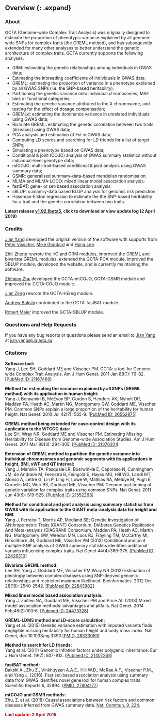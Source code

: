 ## Overview {: .expand}

### About
GCTA (Genome-wide Complex Trait Analysis) was originally designed to estimate the proportion of phenotypic variance explained by all genome-wide SNPs for complex traits (the GREML method), and has subsequently extended for many other analyses to better understand the genetic architecture of complex traits. GCTA currently supports the following analyses.
* GRM: estimating the genetic relationships among individuals in GWAS data;
* Estimating the inbreeding coefficients of individuals in GWAS data;
* GREML: estimating the proportion of variance in a phenotype explained by all GWAS SNPs (i.e. the SNP-based heritability);
* Partitioning the genetic variance onto individual chromosomes, MAF bins or functional categories;
* Estimating the genetic variance attributed to the X chromosome, and testing for the effect of dosage compensation;
* GREMLd: estimating the dominance variance in unrelated individuals using GWAS data;
* Bivariate GREML: estimating the genetic correlation between two traits (diseases) using GWAS data;
* PCA analysis and estimation of Fst in GWAS data;
* Computing LD scores and searching for LD friends for a list of target SNPs;
* Simulating a phenotype based on GWAS data;
* Conditional & joint (COJO) analysis of GWAS summary statistics without individual-level genotype data;
* mtCOJO: multi-trait-based conditional & joint analysis using GWAS summary data;
* GSMR: generalised summary-data-based mendelian randomisaion;
* MLMA and MLMA-LOCO: mixed linear model association analysis;
* fastBAT: gene- or set-based association analysis;
* sBLUP: sumamry-data based BLUP analysis for genomic risk prediction;
* Haseman-Elston regression to estimate the the SNP-based heritability for a trait and the genetic correlation between two traits.

**Latest release [v1.92.1beta5](#Download), click to download or view update log (2 April 2019)**

### Credits 

[Jian Yang](http://scholar.google.com.au/citations?user=aLuqQs8AAAAJ&hl=en) developed the original version of the software with supports from [Peter Visscher](mailto:peter.visscher@uq.edu.au), [Mike Goddard](mailto:Mike.Goddard@dpi.vic.gov.au) and [Hong Lee](mailto:hong.lee@uq.edu.au). 

[Zhili Zheng](mailto:zhili.zheng@uq.edu.au) rewrote the I/O and GRM modules, improved the GREML and bivariate GREML modules, extended the GCTA-PCA module, improved the SBLUP module, developed the website, and is currently maintaining the software.

[Zhihong Zhu](mailto:z.zhu1@uq.edu.au) developed the GCTA-mtCOJO, GCTA-GSMR module and improved the GCTA-COJO module. 

[Jian Zeng](mailto:j.zeng@imb.uq.edu.au) rewrote the GCTA-HEreg module. 

[Andrew Bakshi](mailto:andrew.bakshi@gmail.com) contributed to the GCTA-fastBAT module. 

[Robert Maier](mailto:rmaier@broadinstitute.org) improved the GCTA-SBLUP module.

### Questions and Help Requests 
If you have any bug reports or questions please send an email to [Jian Yang](http://scholar.google.com.au/citations?user=aLuqQs8AAAAJ&hl=en) at [jian.yang@uq.edu.au](mailto:jian.yang@uq.edu.au)

### Citations 
**Software tool:**  
Yang J, Lee SH, Goddard ME and Visscher PM. GCTA: a tool for Genome-wide Complex Trait Analysis. Am J Hum Genet. 2011 Jan 88(1): 76-82. \[[PubMed ID: 21167468](http://www.ncbi.nlm.nih.gov/pubmed/21167468)\]

**Method for estimating the variance explained by all SNPs (GREML method) with its application in human height:**  
Yang J, Benyamin B, McEvoy BP, Gordon S, Henders AK, Nyholt DR, Madden PA, Heath AC, Martin NG, Montgomery GW, Goddard ME, Visscher PM. Common SNPs explain a large proportion of the heritability for human height. Nat Genet. 2010 Jul 42(7): 565-9. \[[PubMed ID: 20562875](http://www.ncbi.nlm.nih.gov/pubmed/20562875)\]

**GREML method being extended for case-control design with its application to the WTCCC data:**  
Lee SH, Wray NR, Goddard ME and Visscher PM. Estimating Missing Heritability for Disease from Genome-wide Association Studies. Am J Hum Genet. 2011 Mar 88(3): 294-305. \[[PubMed ID: 21376301](http://www.ncbi.nlm.nih.gov/pubmed?term=Estimating%20Missing%20Heritability%20for%20Disease%20from%20Genome-wide%20Association%20Studies)\]

**Extension of GREML method to partition the genetic variance into individual chromosomes and genomic segments with its applications in height, BMI, vWF and QT interval:**  
Yang J, Manolio TA, Pasquale LR, Boerwinkle E, Caporaso N, Cunningham JM, de Andrade M, Feenstra B, Feingold E, Hayes MG, Hill WG, Landi MT, Alonso A, Lettre G, Lin P, Ling H, Lowe W, Mathias RA, Melbye M, Pugh E, Cornelis MC, Weir BS, Goddard ME, Visscher PM: Genome partitioning of genetic variation for complex traits using common SNPs. Nat Genet. 2011 Jun 43(6): 519-525. \[[PubMed ID: 21552263](http://www.ncbi.nlm.nih.gov/pubmed/21552263)\]

**Method for conditional and joint analysis using summary statistics from GWAS with its application to the GIANT meta-analysis data for height and BMI:**  
Yang J, Ferreira T, Morris AP, Medland SE; Genetic Investigation of ANthropometric Traits (GIANT) Consortium; DIAbetes Genetics Replication And Meta-analysis (DIAGRAM) Consortium, Madden PA, Heath AC, Martin NG, Montgomery GW, Weedon MN, Loos RJ, Frayling TM, McCarthy MI, Hirschhorn JN, Goddard ME, Visscher PM (2012) Conditional and joint multiple-SNP analysis of GWAS summary statistics identifies additional variants influencing complex traits. Nat Genet 44(4):369-375. \[[PubMed ID: 22426310](http://www.ncbi.nlm.nih.gov/pubmed/22426310)\]

**Bivariate GREML method:**  
Lee SH, Yang J, Goddard ME, Visscher PM Wray NR (2012) Estimation of pleiotropy between complex diseases using SNP-derived genomic relationships and restricted maximum likelihood. Bioinformatics. 2012 Oct 28(19): 2540-2542. \[[PubMed ID: 22843982](http://www.ncbi.nlm.nih.gov/pubmed/22843982)\]

**Mixed linear model based association analysis:**  
Yang J, Zaitlen NA, Goddard ME, Visscher PM and Price AL (2013) Mixed model association methods: advantages and pitfalls. Nat Genet. 2014 Feb;46(2):100-6. \[[Pubmed ID: 24473328](http://www.ncbi.nlm.nih.gov/pubmed/24473328)\]

**GREML-LDMS method and LD-score calculation:**  
Yang et al. (2015) Genetic variance estimation with imputed variants finds negligible missing heritability for human height and body mass index. Nat Genet, doi: 10.1038/ng.3390.\[[PMID: 26323059](http://www.nature.com/ng/journal/vaop/ncurrent/full/ng.3390.html)\]

**Method to search for LD friends:**  
Yang et al. (2011) Genomic inflation factors under polygenic inheritance. Eur J Hum Genet. 19(7): 807-812. \[[Pubmed ID: 21407268](http://www.nature.com/ejhg/journal/v19/n7/full/ejhg201139a.html)\]

**fastBAT method:**  
Bakshi A., Zhu Z., Vinkhuyzen A.A.E., Hill W.D., McRae A.F., Visscher P.M., and Yang J. (2016). Fast set-based association analysis using summary data from GWAS identifies novel gene loci for human complex traits. Scientific Reports 6, 32894. \[[PMID: 27604177](https://www.nature.com/articles/srep32894)\]

**mtCOJO and GSMR methods:**  
Zhu, Z. et al. (2018) Causal associations between risk factors and common diseases inferred from GWAS summary data. [Nat. Commun. 9, 224.](https://www.nature.com/articles/s41467-017-02317-2)  

<p style="color: rgb(204,0,0);font-weight:bold;">Last update: 2 April 2019</p>

